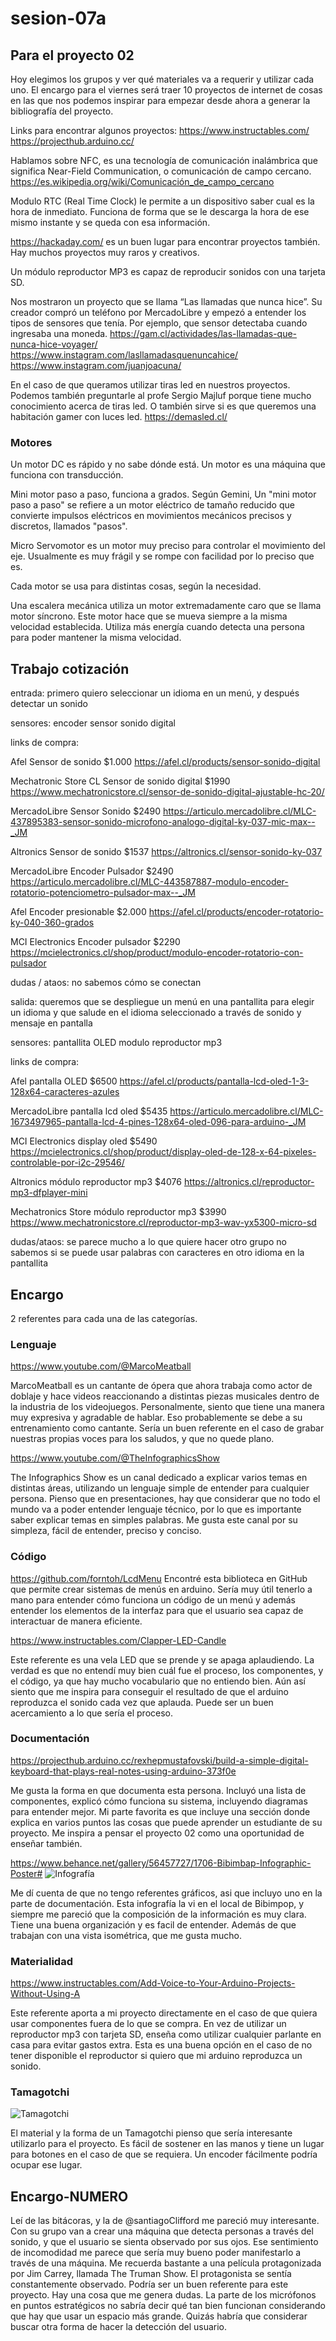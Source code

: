 # sesion-07a

## Para el proyecto 02

Hoy elegimos los grupos y ver qué materiales va a requerir y utilizar cada uno.
El encargo para el viernes será traer 10 proyectos de internet de cosas en las que nos podemos inspirar para empezar desde ahora a generar la bibliografía del proyecto.

Links para encontrar algunos proyectos:
<https://www.instructables.com/>
<https://projecthub.arduino.cc/>

Hablamos sobre NFC, es una tecnología de comunicación inalámbrica que significa Near-Field Communication, o comunicación de campo cercano. <https://es.wikipedia.org/wiki/Comunicación_de_campo_cercano>

Modulo RTC (Real Time Clock) le permite a un dispositivo saber cual es la hora de inmediato. Funciona de forma que se le descarga la hora de ese mismo instante y se queda con esa información.

<https://hackaday.com/> es un buen lugar para encontrar proyectos también. Hay muchos proyectos muy raros y creativos.

Un módulo reproductor MP3 es capaz de reproducir sonidos con una tarjeta SD.

Nos mostraron un proyecto que se llama “Las llamadas que nunca hice”. Su creador compró un teléfono por MercadoLibre y empezó a entender los tipos de sensores que tenía. Por ejemplo, que sensor detectaba cuando ingresaba una moneda. <https://gam.cl/actividades/las-llamadas-que-nunca-hice-voyager/>
<https://www.instagram.com/lasllamadasquenuncahice/>
<https://www.instagram.com/juanjoacuna/>

En el caso de que queramos utilizar tiras led en nuestros proyectos. Podemos también preguntarle al profe Sergio Majluf porque tiene mucho conocimiento acerca de tiras led. O también sirve si es que queremos una habitación gamer con luces led. <https://demasled.cl/>

### Motores

Un motor DC es rápido y no sabe dónde está. Un motor es una máquina que funciona con transducción.

Mini motor paso a paso, funciona a grados. Según Gemini,
Un "mini motor paso a paso" se refiere a un motor eléctrico de tamaño reducido que convierte impulsos eléctricos en movimientos mecánicos precisos y discretos, llamados "pasos".

Micro Servomotor es un motor muy preciso para controlar el movimiento del eje. Usualmente es muy frágil y se rompe con facilidad por lo preciso que es.

Cada motor se usa para distintas cosas, según la necesidad.

Una escalera mecánica utiliza un motor extremadamente caro que se llama motor síncrono. Este motor hace que se mueva siempre a la misma velocidad establecida. Utiliza más energía cuando detecta una persona para poder mantener la misma velocidad.

## Trabajo cotización

entrada: primero quiero seleccionar un idioma en un menú, y después detectar un sonido

sensores:
encoder
sensor sonido digital

links de compra:

Afel Sensor de  sonido $1.000
<https://afel.cl/products/sensor-sonido-digital>

Mechatronic Store CL Sensor de sonido digital $1990
<https://www.mechatronicstore.cl/sensor-de-sonido-digital-ajustable-hc-20/>

MercadoLibre Sensor Sonido $2490
<https://articulo.mercadolibre.cl/MLC-437895383-sensor-sonido-microfono-analogo-digital-ky-037-mic-max--_JM>

Altronics Sensor de sonido $1537
<https://altronics.cl/sensor-sonido-ky-037>

MercadoLibre Encoder Pulsador $2490
<https://articulo.mercadolibre.cl/MLC-443587887-modulo-encoder-rotatorio-potenciometro-pulsador-max--_JM>

Afel Encoder presionable $2.000
<https://afel.cl/products/encoder-rotatorio-ky-040-360-grados>

MCI Electronics Encoder pulsador $2290
<https://mcielectronics.cl/shop/product/modulo-encoder-rotatorio-con-pulsador>

dudas / ataos:
no sabemos cómo se conectan

salida: queremos que se despliegue un menú en una pantallita para elegir un idioma y que salude en el idioma seleccionado a través de sonido y mensaje en pantalla

sensores:
pantallita OLED
modulo reproductor mp3

links de compra:

Afel pantalla OLED $6500
<https://afel.cl/products/pantalla-lcd-oled-1-3-128x64-caracteres-azules>

MercadoLibre pantalla lcd oled $5435
<https://articulo.mercadolibre.cl/MLC-1673497965-pantalla-lcd-4-pines-128x64-oled-096-para-arduino-_JM>

MCI Electronics display oled $5490
<https://mcielectronics.cl/shop/product/display-oled-de-128-x-64-pixeles-controlable-por-i2c-29546/>

Altronics módulo reproductor mp3 $4076
<https://altronics.cl/reproductor-mp3-dfplayer-mini>

Mechatronics Store módulo reproductor mp3 $3990
<https://www.mechatronicstore.cl/reproductor-mp3-wav-yx5300-micro-sd>

dudas/ataos:
se parece mucho a lo que quiere hacer otro grupo
no sabemos si se puede usar palabras con caracteres en otro idioma en la pantallita

## Encargo

2 referentes para cada una de las categorías.

### Lenguaje

<https://www.youtube.com/@MarcoMeatball>

MarcoMeatball es un cantante de ópera que ahora trabaja como actor de doblaje y hace videos reaccionando a distintas piezas musicales dentro de la industria de los videojuegos. Personalmente, siento que tiene una manera muy expresiva y agradable de hablar. Eso probablemente se debe a su entrenamiento como cantante. Sería un buen referente en el caso de grabar nuestras propias voces para los saludos, y que no quede plano.

<https://www.youtube.com/@TheInfographicsShow>

The Infographics Show es un canal dedicado a explicar varios temas en distintas áreas, utilizando un lenguaje simple de entender para cualquier persona. Pienso que en presentaciones, hay que considerar que no todo el mundo va a poder entender lenguaje técnico, por lo que es importante saber explicar temas en simples palabras. Me gusta este canal por su simpleza, fácil de entender, preciso y conciso.

### Código

<https://github.com/forntoh/LcdMenu>
Encontré esta biblioteca en GitHub que permite crear sistemas de menús en arduino. Sería muy útil tenerlo a mano para entender cómo funciona un código de un menú y además entender los elementos de la interfaz para que el usuario sea capaz de interactuar de manera eficiente.

<https://www.instructables.com/Clapper-LED-Candle>

Este referente es una vela LED que se prende y se apaga aplaudiendo. La verdad es que no entendí muy bien cuál fue el proceso, los componentes, y el código, ya que hay mucho vocabulario que no entiendo bien. Aún así siento que me inspira para conseguir el resultado de que el arduino reproduzca el sonido cada vez que aplauda. Puede ser un buen acercamiento a lo que sería el proceso.

### Documentación

<https://projecthub.arduino.cc/rexhepmustafovski/build-a-simple-digital-keyboard-that-plays-real-notes-using-arduino-373f0e>

Me gusta la forma en que documenta esta persona. Incluyó una lista de componentes, explicó cómo funciona su sistema, incluyendo diagramas para entender mejor. Mi parte favorita es que incluye una sección donde explica en varios puntos las cosas que puede aprender un estudiante de su proyecto. Me inspira a pensar el proyecto 02 como una oportunidad de enseñar también.

<https://www.behance.net/gallery/56457727/1706-Bibimbap-Infographic-Poster#>
![Infografía](./imagenes/infografia_bibimpop.png)

Me dí cuenta de que no tengo referentes gráficos, asi que incluyo uno en la parte de documentación. Esta infografía la vi en el local de Bibimpop, y siempre me pareció que la composición de la información es muy clara. Tiene una buena organización y es facil de entender. Además de que trabajan con una vista isométrica, que me gusta mucho.

### Materialidad

<https://www.instructables.com/Add-Voice-to-Your-Arduino-Projects-Without-Using-A>

Este referente aporta a mi proyecto directamente en el caso de que quiera usar componentes fuera de lo que se compra. En vez de utilizar un reproductor mp3 con tarjeta SD, enseña como utilizar cualquier parlante en casa para evitar gastos extra. Esta es una buena opción en el caso de no tener disponible el reproductor si quiero que mi arduino reproduzca un sonido.

### Tamagotchi

![Tamagotchi](./imagenes/tamagochi.png)

El material y la forma de un Tamagotchi pienso que sería interesante utilizarlo para el proyecto. Es fácil de sostener en las manos y tiene un lugar para botones en el caso de que se requiera. Un encoder fácilmente podría ocupar ese lugar.

## Encargo-NUMERO

Leí de las bitácoras, y la de @santiagoClifford me pareció muy interesante. Con su grupo van a crear una máquina que detecta personas a través del sonido, y que el usuario se sienta observado por sus ojos. Ese sentimiento de incomodidad me parece que sería muy bueno poder manifestarlo a través de una máquina. Me recuerda bastante a una película protagonizada por Jim Carrey, llamada The Truman Show. El protagonista se sentía constantemente observado. Podría ser un buen referente para este proyecto.
Hay una cosa que me genera dudas. La parte de los micrófonos en puntos estratégicos no sabría decir qué tan bien funcionan considerando que hay que usar un espacio más grande. Quizás habría que considerar buscar otra forma de hacer la detección del usuario.
